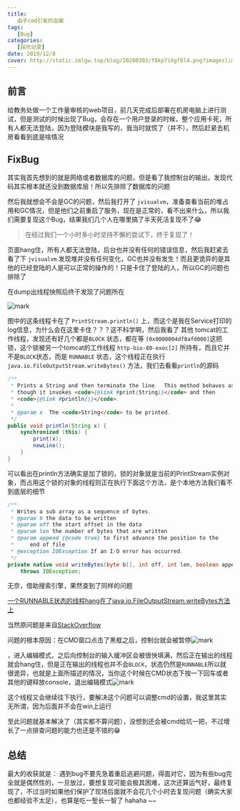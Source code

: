 ```yaml
---
title: 
   由于cmd引发的血案
tags:
   [Bug]
categories:
   [踩坑记录]
date: 2019/12/8
cover: http://static.imlgw.top/blog/20200303/f8kp7iXgf8l4.png?imageslim
---
```


## 前言

给教务处做一个工作量审核的web项目，前几天完成后部署在机房电脑上进行测试，但是测试的时候出现了Bug，会存在一个用户登录的时候，整个应用卡死，所有人都无法登陆，因为登陆模块是我写的，我当时就慌了（并不），然后赶紧去机房看看到底是啥情况

## FixBug

其实我首先想到的就是网络或者数据库的问题，但是看了我控制台的输出，发现代码其实根本就还没到数据库层！所以先排除了数据库的问题

然后我就想会不会是GC的问题，然后我打开了 `jvisualvm`，准备查看当前的堆占用和GC情况，但是他们之前重启了服务，现在是正常的，看不出来什么，所以我们需要复现这个Bug，结果我们几个人在哪里搞了半天死活复现不了😂

> 在经过我们一个小时多小时坚持不懈的尝试下，终于复现了！

页面hang住，所有人都无法登陆，后台也并没有任何的错误信息，然后我赶紧去看了下 `jvisualvm` 发现堆并没有任何变化，GC也并没有发生！而且更诡异的是其他的已经登陆的人是可以正常的操作的！只是卡住了登陆的人，所以GC的问题也排除了

在dump出线程快照后终于发现了问题所在

![mark](http://static.imlgw.top/blog/20191208/XKUriuCE9nTb.png?imageslim)

图中的这条线程卡在了 `PrintStream.println()` 上，而这个是我在Service打印的log信息，为什么会在这里卡住？？？这不科学啊，然后我看了 其他 tomcat的工作线程，发现还有好几个都是`BLOCK` 状态，都在等 `[0x0000004df8afd000]`这把锁，这个锁被另一个tomcat的工作线程 `http-bio-80-exec[2]` 所持有，而且它并不是`BLOCK`状态，而是 `RUNNABLE` 状态，这个线程正在执行 `java.io.FileOutputStream.writeBytes()` 方法，我们去看看`println`的源码

```java
/**
 * Prints a String and then terminate the line.  This method behaves as
 * though it invokes <code>{@link #print(String)}</code> and then
 * <code>{@link #println()}</code>.
 *
 * @param x  The <code>String</code> to be printed.
 */
public void println(String x) {
    synchronized (this) {
        print(x);
        newLine();
    }
}
```

可以看出在println方法确实是加了锁的，锁的对象就是当前的PrintStream实例对象，而占用这个锁的对象的线程则正在执行下面这个方法，是个本地方法我们看不到底层的细节

```java
/**
 * Writes a sub array as a sequence of bytes.
 * @param b the data to be written
 * @param off the start offset in the data
 * @param len the number of bytes that are written
 * @param append {@code true} to first advance the position to the
 *     end of file
 * @exception IOException If an I/O error has occurred.
 */
private native void writeBytes(byte b[], int off, int len, boolean append)
    throws IOException;
```

无奈，借助搜索引擎，果然查到了同样的问题 

[一个RUNNABLE状态的线程hang在了java.io.FileOutputStream.writeBytes方法上](https://my.oschina.net/u/1030459/blog/908007)

当然原问题是来自[StackOverflow](https://stackoverflow.com/questions/634102/log4j-is-hanging-my-application-what-am-i-doing-wrong) 

问题的根本原因：在CMD窗口点击了黑框之后，控制台就会被暂停![mark](http://static.imlgw.top/blog/20191208/1em5YGsoGyxT.png?imageslim)

，进入编辑模式，之后向控制台的输入缓冲区会被很快填满，然后正在输出的线程就会hang住，但是正在输出的线程也并不会`BLOCK`，状态仍然是`RUNNABLE`所以就很诡异，也就是上面所描述的情况，当你这个时候在CMD状态下按一下回车或者其他的键释放console，退出编辑模式![mark](http://static.imlgw.top/blog/20191208/4RXkNizHfNsP.png?imageslim)

这个线程又会继续往下执行，要解决这个问题可以调整cmd的设置，我这里其实无所谓，因为后面并不会在win上运行

至此问题就基本解决了（其实都不算问题），没想到还会被cmd给坑一把，不过增长了一点排查问题的能力也还是不错的😁

## 总结

最大的收获就是： 遇到bug不要先急着重启逃避问题，得面对它，因为有些bug完全就是偶然性的，一旦放过，要想复现可能会极其困难，这次还算运气好，最终复现了，不过当时如果他们保护了现场后面就不会花几个小时去复现问题（确实大家也都经验不太足），也算是吃一堑长一智了 hahaha ~~